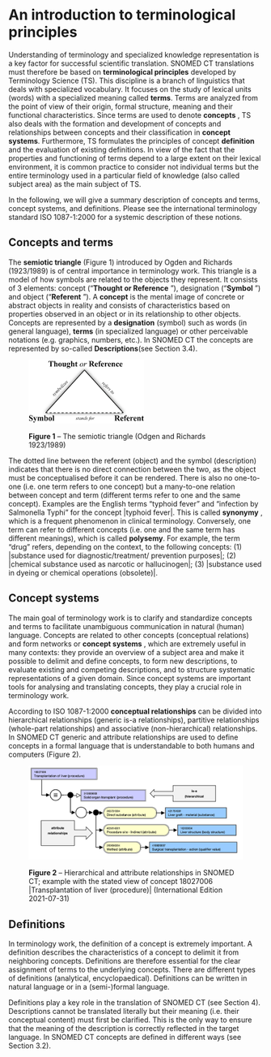 # An introduction to terminological principles

Understanding of terminology and specialized knowledge representation is a key factor for successful scientific translation. SNOMED CT translations must therefore be based on **terminological principles** developed by Terminology Science (TS). This discipline is a branch of linguistics that deals with specialized vocabulary. It focuses on the study of lexical units (words) with a specialized meaning called **terms**. Terms are analyzed from the point of view of their origin, formal structure, meaning and their functional characteristics. Since terms are used to denote **concepts** , TS also deals with the formation and development of concepts and relationships between concepts and their classification in **concept systems**. Furthermore, TS formulates the principles of concept **definition** and the evaluation of existing definitions. In view of the fact that the properties and functioning of terms depend to a large extent on their lexical environment, it is common practice to consider not individual terms but the entire terminology used in a particular field of knowledge (also called subject area) as the main subject of TS.

In the following, we will give a summary description of concepts and terms, concept systems, and definitions. Please see the international terminology standard ISO 1087-1:2000 for a systemic description of these notions.

## Concepts and terms

The **semiotic triangle** (Figure 1) introduced by Ogden and Richards (1923/1989) is of central importance in terminology work. This triangle is a model of how symbols are related to the objects they represent. It consists of 3 elements: concept (“**Thought or Reference** ”), designation (“**Symbol** ”) and object (“**Referent** ”). A **concept** is the mental image of concrete or abstract objects in reality and consists of characteristics based on properties observed in an object or in its relationship to other objects. Concepts are represented by a **designation** (symbol) such as words (in general language), **terms** (in specialized language) or other perceivable notations (e.g. graphics, numbers, etc.). In SNOMED CT the concepts are represented by so-called **Descriptions**(see Section 3.4).

<figure><img src="../images/142134385.png" alt=""><figcaption><p><strong>Figure 1</strong> – The semiotic triangle (Odgen and Richards 1923/1989)</p></figcaption></figure>

The dotted line between the referent (object) and the symbol (description) indicates that there is no direct connection between the two, as the object must be conceptualised before it can be rendered. There is also no one-to-one (i.e. one term refers to one concept) but a many-to-one relation between concept and term (different terms refer to one and the same concept). Examples are the English terms “typhoid fever” and “infection by Salmonella Typhi” for the concept |typhoid fever|. This is called **synonymy** , which is a frequent phenomenon in clinical terminology. Conversely, one term can refer to different concepts (i.e. one and the same term has different meanings), which is called **polysemy**. For example, the term “drug” refers, depending on the context, to the following concepts: (1) |substance used for diagnostic/treatment/ prevention purposes|; (2) |chemical substance used as narcotic or hallucinogen|; (3) |substance used in dyeing or chemical operations (obsolete)|.

## Concept systems

The main goal of terminology work is to clarify and standardize concepts and terms to facilitate unambiguous communication in natural (human) language. Concepts are related to other concepts (conceptual relations) and form networks or **concept systems** , which are extremely useful in many contexts: they provide an overview of a subject area and make it possible to delimit and define concepts, to form new descriptions, to evaluate existing and competing descriptions, and to structure systematic representations of a given domain. Since concept systems are important tools for analysing and translating concepts, they play a crucial role in terminology work.

According to ISO 1087-1:2000 **conceptual relationships** can be divided into hierarchical relationships (generic is-a relationships), partitive relationships (whole-part relationships) and associative (non-hierarchical) relationships. In SNOMED CT generic and attribute relationships are used to define concepts in a formal language that is understandable to both humans and computers (Figure 2).

<figure><img src="../images/142134384.png" alt=""><figcaption><p><strong>Figure 2</strong> – Hierarchical and attribute relationships in SNOMED CT; example with the stated view of concept 18027006 |Transplantation of liver (procedure)| (International Edition 2021-07-31)</p></figcaption></figure>

## Definitions

In terminology work, the definition of a concept is extremely important. A definition describes the characteristics of a concept to delimit it from neighboring concepts. Definitions are therefore essential for the clear assignment of terms to the underlying concepts. There are different types of definitions (analytical, encyclopaedical). Definitions can be written in natural language or in a (semi-)formal language.

Definitions play a key role in the translation of SNOMED CT (see Section 4). Descriptions cannot be translated literally but their meaning (i.e. their conceptual content) must first be clarified. This is the only way to ensure that the meaning of the description is correctly reflected in the target language. In SNOMED CT concepts are defined in different ways (see Section 3.2).
